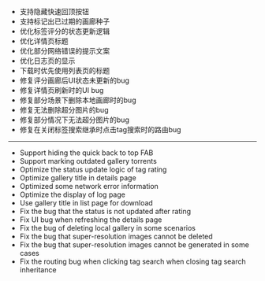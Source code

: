 - 支持隐藏快速回顶按钮
- 支持标记出已过期的画廊种子
- 优化标签评分的状态更新逻辑
- 优化详情页标题
- 优化部分网络错误的提示文案
- 优化日志页的显示
- 下载时优先使用列表页的标题
- 修复评分画廊后UI状态未更新的bug
- 修复详情页刷新时的UI bug
- 修复部分场景下删除本地画廊时的bug
- 修复无法删除超分图片的bug
- 修复部分情况下无法超分图片的bug
- 修复在关闭标签搜索继承时点击tag搜索时的路由bug

------------------------------------------------------------------------------------------

- Support hiding the quick back to top FAB
- Support marking outdated gallery torrents
- Optimize the status update logic of tag rating
- Optimize gallery title in details page
- Optimized some network error information
- Optimize the display of log page
- Use gallery title in list page for download
- Fix the bug that the status is not updated after rating
- Fix UI bug when refreshing the details page
- Fix the bug of deleting local gallery in some scenarios
- Fix the bug that super-resolution images cannot be deleted
- Fix the bug that super-resolution images cannot be generated in some cases
- Fix the routing bug when clicking tag search when closing tag search inheritance